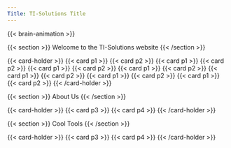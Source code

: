 ```yaml
---
Title: TI-Solutions Title
---
```

{{< brain-animation >}}

{{< section >}}
Welcome to the TI-Solutions website
{{< /section >}}

{{< card-holder >}}
{{< card p1 >}}
{{< card p2 >}}
{{< card p1 >}}
{{< card p2 >}}
{{< card p1 >}}
{{< card p2 >}}
{{< card p1 >}}
{{< card p2 >}}
{{< card p1 >}}
{{< card p2 >}}
{{< card p1 >}}
{{< card p2 >}}
{{< card p1 >}}
{{< card p2 >}}
{{< /card-holder >}}


{{< section >}}
About Us
{{< /section >}}

{{< card-holder >}}
{{< card p3 >}}
{{< card p4 >}}
{{< /card-holder >}}

{{< section >}}
Cool Tools
{{< /section >}}

{{< card-holder >}}
{{< card p3 >}}
{{< card p4 >}}
{{< /card-holder >}}

